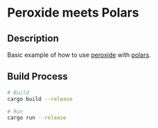 # Peroxide meets Polars

## Description

Basic example of how to use [peroxide](https://github.com/Axect/Peroxide) with [polars](https://github.com/ritchie46/polars).

## Build Process

```sh
# Build
cargo build --release

# Run
cargo run --release
```
